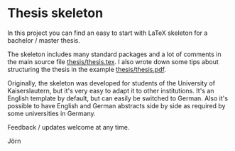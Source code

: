 # Thesis skeleton
In this project you can find an easy to start with LaTeX skeleton for a bachelor / master thesis.

The skeleton includes many standard packages and a lot of comments in the main source file [thesis/thesis.tex](https://github.com/joernhees/thesis-skeleton/blob/master/thesis/thesis.tex).
I also wrote down some tips about structuring the thesis in the example [thesis/thesis.pdf](https://github.com/joernhees/thesis-skeleton/raw/master/thesis/thesis.pdf). 

Originally, the skeleton was developed for students of the University of Kaiserslautern, but it's very easy to adapt it to other institutions. It's an English template by default, but can easily be switched to German. Also it's possible to have English and German abstracts side by side as required by some universities in Germany.

Feedback / updates welcome at any time.

Jörn

